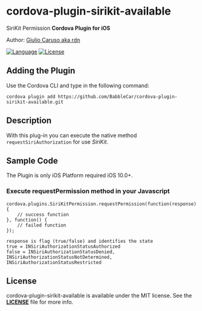 # cordova-plugin-sirikit-available

SiriKit Permission **Cordova Plugin for iOS**

Author: [Giulio Caruso aka rdn](https://twitter.com/giuliordn87)

[![Language](https://img.shields.io/badge/language-objective--c-green.svg)](https://developer.apple.com/reference/objectivec)
[![License](https://img.shields.io/badge/license-MIT-blue.svg)](https://github.com/rdn87/cordova-plugin-sirikit-available/blob/master/LICENSE)

## Adding the Plugin ##

Use the Cordova CLI and type in the following command:

`cordova plugin add https://github.com/BabbleCar/cordova-plugin-sirikit-available.git`

## Description

With this plug-in you can execute the native method `requestSiriAuthorization` for use *SiriKit*.

## Sample Code

The Plugin is only iOS Platform required iOS 10.0+.

### Execute requestPermission method in your Javascript

    cordova.plugins.SiriKitPermission.requestPermission(function(response) {
        // success function
    }, function() {
        // failed function
    });
    
    response is flag (true/false) and identifies the state 
    true = INSiriAuthorizationStatusAuthorized
    false = INSiriAuthorizationStatusDenied, INSiriAuthorizationStatusNotDetermined, INSiriAuthorizationStatusRestricted
    
## License

cordova-plugin-sirikit-available is available under the MIT license. See the **[LICENSE](https://github.com/rdn87/cordova-plugin-sirikit-available/blob/master/LICENSE)** file for more info.
